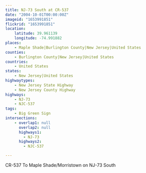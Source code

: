 ```yaml
---
title: NJ-73 South at CR-537
date: "2004-10-01T00:00:00Z"
imageid: "1653991851"
flickrid: "1653991851"
location:
    latitude: 39.961139
    longitude: -74.991882
places:
    - Maple Shade|Burlington County|New Jersey|United States
counties:
    - Burlington County|New Jersey|United States
countries:
    - United States
states:
    - New Jersey|United States
highwaytypes:
    - New Jersey State Highway
    - New Jersey County Highway
highways:
    - NJ-73
    - NJC-537
tags:
    - Big Green Sign
intersections:
    - overlap1: null
      overlap2: null
      highways1:
        - NJ-73
      highways2:
        - NJC-537

---
```

CR-537 To Maple Shade/Morristown on NJ-73 South